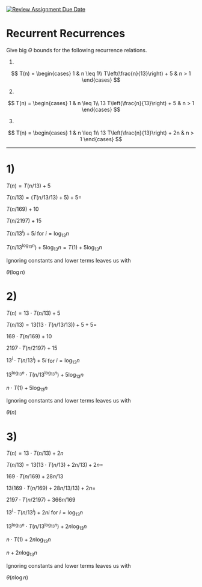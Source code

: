 [![Review Assignment Due Date](https://classroom.github.com/assets/deadline-readme-button-24ddc0f5d75046c5622901739e7c5dd533143b0c8e959d652212380cedb1ea36.svg)](https://classroom.github.com/a/8KYthzwp)
# Recurrent Recurrences

Give big $\Theta$ bounds for the following recurrence relations.

1.
$$ T(n) =
    \begin{cases}
        1 & n \leq 1\\
        T\left(\frac{n}{13}\right) + 5 & n > 1
    \end{cases}
$$

2.
$$ T(n) =
    \begin{cases}
        1 & n \leq 1\\
        13 T\left(\frac{n}{13}\right) + 5 & n > 1
    \end{cases}
$$

3.
$$ T(n) =
    \begin{cases}
        1 & n \leq 1\\
        13 T\left(\frac{n}{13}\right) + 2n & n > 1
    \end{cases}
$$

---

# 1)

$T(n) = T(n/13) + 5$

$T(n/13) = (T(n/13/13) + 5) + 5 =$

$T(n/169) + 10$

$T(n/2197) + 15$

$T(n/13^{i}) +5i$ for $i = \log_{13}n$

$T(n/13^{\log_{13}n}) + 5\log_{13}n = T(1) + 5 \log_{13}n$

Ignoring constants and lower terms leaves us with

$\theta(\log n)$

# 2)

$T(n) = 13 \cdot T(n/13) + 5$

$T(n/13) = 13(13 \cdot T(n/13/13)) + 5 + 5 =$

$169 \cdot T(n/169) + 10$

$2197 \cdot T(n/2197) + 15$

$13^{i} \cdot T(n/13^{i}) + 5i$ for $i = \log_{13}n$

$13^{\log_{13}n} \cdot T(n/13^{\log_{13}n}) + 5 \log_{13}n$

$n \cdot T(1) + 5 \log_{13}n$

Ignoring constants and lower terms leaves us with

$\theta(n)$

# 3)

$T(n) = 13 \cdot T(n/13) +2n$

$T(n/13) = 13(13 \cdot T(n/13) +2n/13) + 2n =$

$169 \cdot T(n/169) + 28n/13$

$13(169 \cdot T(n/169) + 28n/13/13) + 2n =$

$2197 \cdot T(n/2197) + 366n/169$

$13^{i} \cdot T(n/13^{i}) + 2ni$ for $i = \log_{13}n$

$13^{\log_{13}n} \cdot T(n/13^{\log_{13}n}) + 2n\log_{13}n$

$n \cdot T(1) + 2n \log_{13}n$

$n + 2n \log_{13}n$

Ignoring constants and lower terms leaves us with

$\theta(n\log n)$
